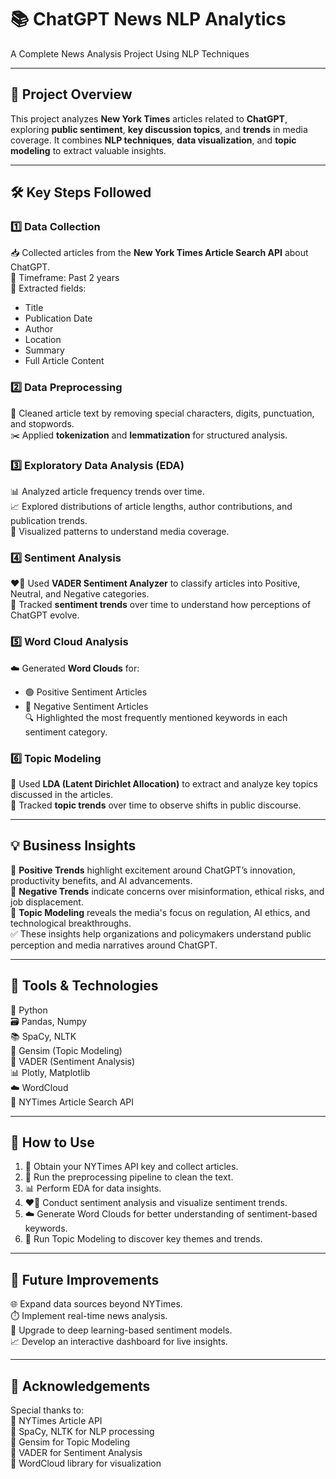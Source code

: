 # 📚 ChatGPT News NLP Analytics  
A Complete News Analysis Project Using NLP Techniques

---

## 🚀 Project Overview  
This project analyzes **New York Times** articles related to **ChatGPT**, exploring **public sentiment**, **key discussion topics**, and **trends** in media coverage. It combines **NLP techniques**, **data visualization**, and **topic modeling** to extract valuable insights.

---

## 🛠️ Key Steps Followed  

### 1️⃣ Data Collection  
📥 Collected articles from the **New York Times Article Search API** about ChatGPT.  
📅 Timeframe: Past 2 years  
📝 Extracted fields:  
- Title  
- Publication Date  
- Author  
- Location  
- Summary  
- Full Article Content  

### 2️⃣ Data Preprocessing  
🧹 Cleaned article text by removing special characters, digits, punctuation, and stopwords.  
✂️ Applied **tokenization** and **lemmatization** for structured analysis.

### 3️⃣ Exploratory Data Analysis (EDA)  
📊 Analyzed article frequency trends over time.  
📈 Explored distributions of article lengths, author contributions, and publication trends.  
🧐 Visualized patterns to understand media coverage.

### 4️⃣ Sentiment Analysis  
❤️🖤 Used **VADER Sentiment Analyzer** to classify articles into Positive, Neutral, and Negative categories.  
📆 Tracked **sentiment trends** over time to understand how perceptions of ChatGPT evolve.

### 5️⃣ Word Cloud Analysis  
☁️ Generated **Word Clouds** for:  
- 🟢 Positive Sentiment Articles  
- 🔴 Negative Sentiment Articles  
🔍 Highlighted the most frequently mentioned keywords in each sentiment category.

### 6️⃣ Topic Modeling  
🧠 Used **LDA (Latent Dirichlet Allocation)** to extract and analyze key topics discussed in the articles.  
📅 Tracked **topic trends** over time to observe shifts in public discourse.

---

## 💡 Business Insights  
🔹 **Positive Trends** highlight excitement around ChatGPT’s innovation, productivity benefits, and AI advancements.  
🔹 **Negative Trends** indicate concerns over misinformation, ethical risks, and job displacement.  
🔹 **Topic Modeling** reveals the media's focus on regulation, AI ethics, and technological breakthroughs.  
✅ These insights help organizations and policymakers understand public perception and media narratives around ChatGPT.

---

## 🧰 Tools & Technologies  
🐍 Python  
🗃️ Pandas, Numpy  
📚 SpaCy, NLTK  
🧠 Gensim (Topic Modeling)  
🔎 VADER (Sentiment Analysis)  
📊 Plotly, Matplotlib  
☁️ WordCloud  
📰 NYTimes Article Search API  

---

## 📝 How to Use  
1. 🔑 Obtain your NYTimes API key and collect articles.  
2. 🧹 Run the preprocessing pipeline to clean the text.  
3. 📊 Perform EDA for data insights.  
4. ❤️🖤 Conduct sentiment analysis and visualize sentiment trends.  
5. ☁️ Generate Word Clouds for better understanding of sentiment-based keywords.  
6. 🧠 Run Topic Modeling to discover key themes and trends.

---

## 🔮 Future Improvements  
🌐 Expand data sources beyond NYTimes.  
⏱️ Implement real-time news analysis.  
🤖 Upgrade to deep learning-based sentiment models.  
📈 Develop an interactive dashboard for live insights.

---

## 🙏 Acknowledgements  
Special thanks to:  
🔹 NYTimes Article API  
🔹 SpaCy, NLTK for NLP processing  
🔹 Gensim for Topic Modeling  
🔹 VADER for Sentiment Analysis  
🔹 WordCloud library for visualization
